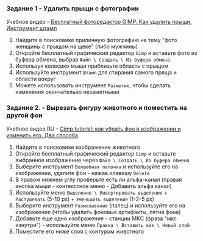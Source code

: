 ### Задание 1 - Удалить прыщи с фотографии

Учебное видео - [Бесплатный фоторедактор GIMP. Как удалить прыщи. Инструмент штамп](https://www.youtube.com/watch?v=xrk5NV3_V-w)
1. Найдите в поисковике приличную фотографию на тему "фото женщины с прыщом на щеке" (либо мужчины)
2. Откройте бесплатный графический редактор `Gimp` и вставьте фото из буфера обмена, выбрав `Файл \ Создать \ Из буфера обмена`
3. Используя колесико мыши приблизьте область с прыщом
4. Используйте инструмент `Штамп` для стирания самого пряща и области вокруг
5. Можете использовать инструмент `Размытие`, чтобы сделать изменения окончательно незаметными

### Задание 2. - Вырезать фигуру животного и поместить на другой фон

Учебное видео RU - [Gimp tutorial: как убрать фон в изображении и изменить его. Два способа](https://www.youtube.com/watch?v=pQtw2NvSZZE)
1. Найдите в поисковике изображение животного
2. Откройте бесплатный графический редактор `Gimp` и вставьте выбранное изображение через `Файл \ Создать \ Из буфера обмена`
3. Выберите инструмент `Волшебная палочка` и используйте его на изображении, удалите фон - нажав клавишу `Delete`
4. В правом нижнем углу проверьте есть ли альфа-канал (правая кнопка мыши - контекстное меню - Добавить альфа канал)
5. Используйте меню `Выделение \ Инвертировать выделение` + `Растушевать` (5-10 px) + `Уменьшить выделение` (1-2-5 px)
6. Выберите инструмент `Размазывание` (палец) и используйте его на изображение (чтобы удалить фоновые артифакты, пятна фона)
7. Добавьте еще одно изображение - станции МКС (фраза "мкс изнутри") - используйте меню `Правка \ Вставить как \ Новый слой`
8. Поместите его ниже слоя с контуром животного
